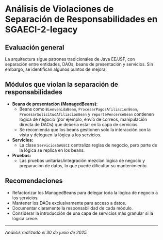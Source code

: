 # Análisis de Violaciones de Separación de Responsabilidades en SGAECI-2-legacy

## Evaluación general
La arquitectura sigue patrones tradicionales de Java EE/JSF, con separación entre entidades, DAOs, beans de presentación y servicios. Sin embargo, se identifican algunos puntos de mejora:

## Módulos que violan la separación de responsabilidades
- **Beans de presentación (ManagedBeans):**
  - Beans como `BienvenidaBean`, `ProcesarPagosAfiliacionBean`, `ProcesarSolicitudAfiliacionBean` y `reporteVencerseBean` contienen lógica de negocio (por ejemplo, envío de correos, manipulación directa de DAOs) que debería estar en la capa de servicios.
  - Se recomienda que los beans gestionen solo la interacción con la vista y deleguen la lógica a los servicios.
- **Servicios:**
  - La clase `ServiciosSAGECI` centraliza reglas de negocio, pero parte de la lógica se replica en los beans.
- **Pruebas:**
  - Las pruebas unitarias/integración mezclan lógica de negocio y preparación de datos, lo que puede dificultar su mantenimiento.

## Recomendaciones
- Refactorizar los ManagedBeans para delegar toda la lógica de negocio a los servicios.
- Mantener los DAOs exclusivamente para acceso a datos.
- Documentar claramente la responsabilidad de cada módulo.
- Considerar la introducción de una capa de servicios más granular si la lógica crece.

---
_Análisis realizado el 30 de junio de 2025._

